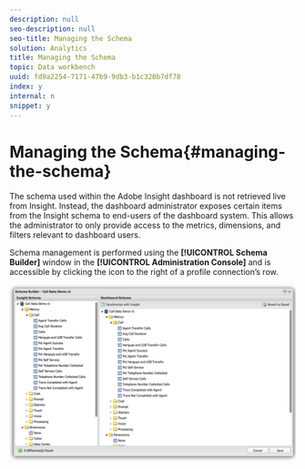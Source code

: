 ```yaml
---
description: null
seo-description: null
seo-title: Managing the Schema
solution: Analytics
title: Managing the Schema
topic: Data workbench
uuid: fd9a2254-7171-47b9-9db3-b1c320b7df78
index: y
internal: n
snippet: y
---
```


# Managing the Schema{#managing-the-schema}

The schema used within the Adobe Insight dashboard is not retrieved live from Insight. Instead, the dashboard administrator exposes certain items from the Insight schema to end-users of the dashboard system. This allows the administrator to only provide access to the metrics, dimensions, and filters relevant to dashboard users.

Schema management is performed using the **[!UICONTROL Schema Builder]** window in the **[!UICONTROL Administration Console]** and is accessible by clicking the icon to the right of a profile connection’s row.

![](assets/schema_builder.png)

